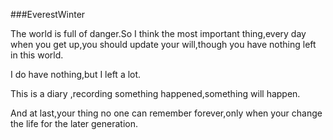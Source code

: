 ###EverestWinter

The world is full of danger.So I think the most important thing,every day when you get up,you should update your will,though you have nothing left in this world.

I do have nothing,but I left a lot.

This is a diary ,recording something happened,something will happen.

And at last,your thing no one can remember forever,only when your change the life for the later generation.
